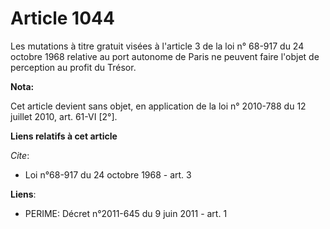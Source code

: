 # Article 1044

Les mutations à titre gratuit visées à l'article 3 de la loi n° 68-917 du 24 octobre 1968 relative au port autonome de Paris
ne peuvent faire l'objet de perception au profit du Trésor.

**Nota:**

Cet article devient sans objet, en application de la loi n° 2010-788 du 12 juillet 2010, art. 61-VI [2°].

**Liens relatifs à cet article**

_Cite_:

  - Loi n°68-917 du 24 octobre 1968 - art. 3

**Liens**:

  - PERIME: Décret n°2011-645 du 9 juin 2011 - art. 1
